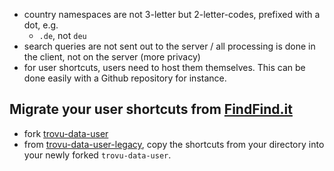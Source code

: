 - country namespaces are not 3-letter but 2-letter-codes, prefixed with a dot, e.g.
  - `.de`, not `deu`
- search queries are not sent out to the server / all processing is done in the client, not on the server (more privacy)
- for user shortcuts, users need to host them themselves. This can be done easily with a Github repository for instance. 

## Migrate your user shortcuts from [FindFind.it](https://www.findfind.it/u/jorges)
- fork [trovu-data-user](https://github.com/trovu/trovu-data-user)
- from [trovu-data-user-legacy](https://github.com/trovu/trovu-data-user-legacy), copy the shortcuts from your directory into your newly forked `trovu-data-user`.